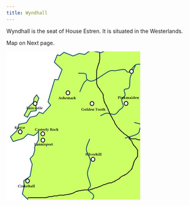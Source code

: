 ```yaml
---
title: Wyndhall
---
```


 Wyndhall is the seat of House Estren. It is situated in the Westerlands.

Map on Next page.

![Image](images/000014.jpg)


